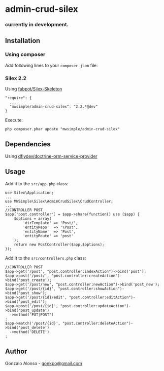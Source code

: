 # admin-crud-silex
### currently in development.

## Installation

### Using composer

Add following lines to your `composer.json` file:

### Silex 2.2
Using [fabpot/Silex-Skeleton](https://github.com/fabpot/Silex-Skeleton)

    "require": {
      ...
      "mwsimple/admin-crud-silex": "2.2.*@dev"
    }

Execute:

    php composer.phar update "mwsimple/admin-crud-silex"

## Dependencies

Using [dflydev/doctrine-orm-service-provider](https://github.com/dflydev/dflydev-doctrine-orm-service-provider)

## Usage

Add it to the `src/app.php` class:

	use Silex\Application;
	...
    use MWSimple\Silex\AdminCrudSilex\CrudController;
    ...
    //CONTROLLER POST
	$app['post.controller'] = $app->share(function() use ($app) {
	    $options = array(
	        'dirTemplate' => 'Post/',
	        'entityRepo'  => '\Post',
	        'entityName'  => 'Post',
	        'entityRoute' => 'post'
	    );
	    return new PostController($app,$options);
	});

Add it to the `src/controllers.php` class:

	//CONTROLLER POST
	$app->get('/post', "post.controller:indexAction")->bind('post');
	$app->post('/post/', "post.controller:createAction")->bind('post_create');
	$app->get('/post/new', "post.controller:newAction")->bind('post_new');
	$app->get('/post/{id}', "post.controller:showAction")->bind('post_show');
	$app->get('/post/{id}/edit', "post.controller:editAction")->bind('post_edit');
	$app->post('/post/{id}', "post.controller:updateAction")->bind('post_update')
	  ->method('PUT|POST')
	;
	$app->match('/post/{id}', "post.controller:deleteAction")->bind('post_delete')
	  ->method('DELETE')
	;

## Author

Gonzalo Alonso - gonkpo@gmail.com